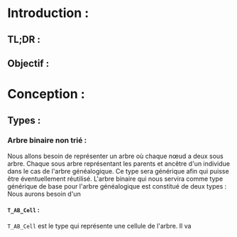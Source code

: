 # Introduction : 

## TL;DR :


## Objectif :



# Conception : 

## Types : 

### Arbre binaire non trié : 

Nous allons besoin de représenter un  arbre où chaque nœud a deux sous arbre. Chaque sous arbre représentant les parents et ancêtre d'un individue dans le cas de l'arbre généalogique.
Ce type sera générique afin qui puisse être éventuellement réutilisé. 
L'arbre binaire qui  nous servira comme type générique de base pour l'arbre généalogique est constitué de deux types : 
Nous aurons besoin d'un 

#### ``T_AB_Cell``  :
``T_AB_Cell`` est le type qui représente une cellule de l'arbre. Il va

<!--stackedit_data:
eyJoaXN0b3J5IjpbNzg2NzA1MjExXX0=
-->